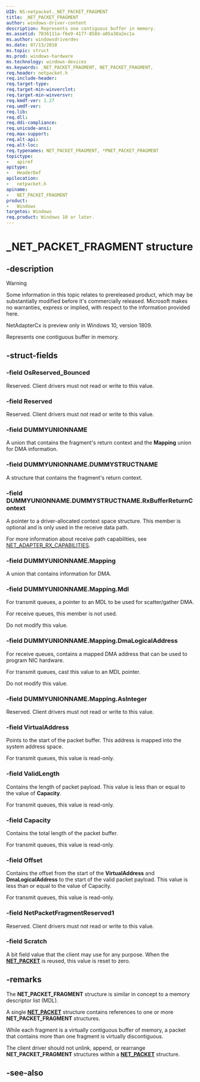 ```yaml
---
UID: NS:netpacket._NET_PACKET_FRAGMENT
title: _NET_PACKET_FRAGMENT
author: windows-driver-content
description: Represents one contiguous buffer in memory.
ms.assetid: 7836111a-f6e9-4177-858d-a05a30a2ec1a
ms.author: windowsdriverdev
ms.date: 07/13/2018
ms.topic: struct
ms.prod: windows-hardware
ms.technology: windows-devices
ms.keywords: _NET_PACKET_FRAGMENT, NET_PACKET_FRAGMENT, 
req.header: netpacket.h
req.include-header:
req.target-type:
req.target-min-winverclnt:
req.target-min-winversvr:
req.kmdf-ver: 1.27
req.umdf-ver:
req.lib:
req.dll:
req.ddi-compliance:
req.unicode-ansi:
req.max-support:
req.alt-api:
req.alt-loc:
req.typenames: NET_PACKET_FRAGMENT, *PNET_PACKET_FRAGMENT
topictype: 
-	apiref
apitype: 
-	HeaderDef
apilocation: 
-	netpacket.h
apiname: 
-	NET_PACKET_FRAGMENT
product:
-	Windows
targetos: Windows
req.product: Windows 10 or later.
---
```


# _NET_PACKET_FRAGMENT structure

## -description

> [!WARNING]
> Some information in this topic relates to prereleased product, which may be substantially modified before it's commercially released. Microsoft makes no warranties, express or implied, with respect to the information provided here.
>
> NetAdapterCx is preview only in Windows 10, version 1809.

Represents one contiguous buffer in memory.

## -struct-fields

### -field OsReserved_Bounced

Reserved. Client drivers must not read or write to this value.

### -field Reserved

Reserved. Client drivers must not read or write to this value.

### -field DUMMYUNIONNAME

A union that contains the fragment's return context and the **Mapping** union for DMA information.

### -field DUMMYUNIONNAME.DUMMYSTRUCTNAME

A structure that contains the fragment's return context.

### -field DUMMYUNIONNAME.DUMMYSTRUCTNAME.RxBufferReturnContext

A pointer to a driver-allocated context space structure. This member is optional and is only used in the receive data path.

For more information about receive path capabilities, see [NET_ADAPTER_RX_CAPABILITIES](../netadapter/ns-netadapter-_net_adapter_rx_capabilities.md).

### -field DUMMYUNIONNAME.Mapping

A union that contains information for DMA.
 
### -field DUMMYUNIONNAME.Mapping.Mdl

For transmit queues, a pointer to an MDL to be used for scatter/gather DMA.

For receive queues, this member is not used.

Do not modify this value.
 
### -field DUMMYUNIONNAME.Mapping.DmaLogicalAddress

For receive queues, contains a mapped DMA address that can be used to program NIC hardware.

For transmit queues, cast this value to an MDL pointer.

Do not modify this value.
 
### -field DUMMYUNIONNAME.Mapping.AsInteger

Reserved. Client drivers must not read or write to this value.
 
### -field VirtualAddress

Points to the start of the packet buffer. This address is mapped into the system address space.

For transmit queues, this value is read-only.

### -field ValidLength

Contains the length of packet payload. This value is less than or equal to the value of **Capacity**.

For transmit queues, this value is read-only.
 
### -field Capacity

Contains the total length of the packet buffer.

For transmit queues, this value is read-only.
 
### -field Offset

Contains the offset from the start of the **VirtualAddress** and **DmaLogicalAddress** to the start of the valid packet payload. This value is less than or equal to the value of Capacity.

For transmit queues, this value is read-only.

### -field NetPacketFragmentReserved1

Reserved. Client drivers must not read or write to this value.

### -field Scratch

A bit field value that the client may use for any purpose. When the [**NET_PACKET**](ns-netpacket-_net_packet.md) is reused, this value is reset to zero.

## -remarks

The **NET_PACKET_FRAGMENT** structure is similar in concept to a memory descriptor list (MDL).

A single [**NET_PACKET**](ns-netpacket-_net_packet.md) structure contains references to one or more **NET_PACKET_FRAGMENT** structures.

While each fragment is a virtually contiguous buffer of memory, a packet that contains more than one fragment is virtually discontiguous.

The client driver should not unlink, append, or rearrange **NET_PACKET_FRAGMENT** structures within a [**NET_PACKET**](ns-netpacket-_net_packet.md) structure.

## -see-also